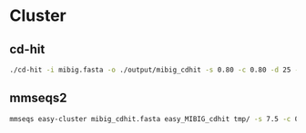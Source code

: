 # Cluster

## cd-hit

```bash
./cd-hit -i mibig.fasta -o ./output/mibig_cdhit -s 0.80 -c 0.80 -d 25 -M 16000 -T 16
```



## mmseqs2

```bash
mmseqs easy-cluster mibig_cdhit.fasta easy_MIBIG_cdhit tmp/ -s 7.5 -c 0.5
```

